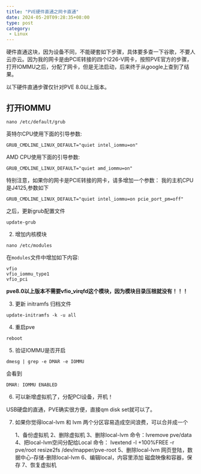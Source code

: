 ```yaml
---
title: "PVE硬件直通之网卡直通"
date: 2024-05-20T09:28:35+08:00
type: post
category: 
 - Linux
---
```


硬件直通这块，因为设备不同，不能硬套如下步骤，具体要多查一下谷歌，不要人云亦云。因为我的网卡是由PCIE转接的四个I226-V网卡，按照PVE官方的步骤，打开IOMMU之后，分配了网卡，但是无法启动，后来终于从google上查到了结果。

以下硬件直通步骤仅针对PVE 8.0以上版本。

<!--more-->
## 打开IOMMU

```
nano /etc/default/grub
```
英特尔CPU使用下面的引导参数:
```
GRUB_CMDLINE_LINUX_DEFAULT="quiet intel_iommu=on"
```
AMD CPU使用下面的引导参数:
```
GRUB_CMDLINE_LINUX_DEFAULT="quiet amd_iommu=on"
```

特别注意，如果你的网卡是PCIE转接的网卡，请多增加一个参数：
我的主机CPU是J4125,参数如下
```
GRUB_CMDLINE_LINUX_DEFAULT="quiet intel_iommu=on pcie_port_pm=off"
```

之后，更新grub配置文件

```
update-grub
```

2. 增加内核模块

```
nano /etc/modules
```
在`modules`文件中增加如下内容:

```
vfio
vfio_iommu_type1
vfio_pci
```

**pve8.0以上版本不需要vfio_virqfd这个模块，因为模块目录压根就没有！！！**

3. 更新 initramfs 归档文件

```
update-initramfs -k -u all
```

4. 重启pve

```
reboot
```

5. 验证IOMMU是否开启

```
dmesg | grep -e DMAR -e IOMMU
```
会看到 
```
DMAR: IOMMU ENABLED
```

6. 可以新增虚拟机了，分配PCI设备，开机！

USB硬盘的直通，PVE确实很方便，直接qm disk set就可以了。


7. 如果你觉得local-lvm 和 lvm 两个分区容易造成空间浪费，可以合并成一个

	1、备份虚拟机
	2、删除虚拟机
	3、删除local-lvm
	命令：lvremove pve/data
	4、把local-lvm空间分配给Local
	命令：
	lvextend -l +100%FREE -r pve/root
	resize2fs /dev/mapper/pve-root
	5、删除local-lvm
	网页登陆，数据中心-存储-删除local-lvm
	6、编辑local，内容里添加 磁盘映像和容器，保存
	7、恢复虚拟机
